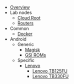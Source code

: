 - [Overview](README)
- Lab nodes
  - [Cloud Root](cloud-root)
  - [Routers]()
- Common
  - [Docker](common/docker)
- Android
  - Generic
    - [Magisk](android/magisk)
    - [GSI ROMs](android/gsi-roms)
  - Specific
    - [Lenovo](android/lenovo)
      - [Lenovo TB125FU](android/lenovo-tb125fu)
      - [Lenovo TB330FU](android/lenovo-tb330fu)

